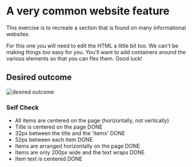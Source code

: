# A very common website feature

This exercise is to recreate a section that is found on many informational websites.

For this one you will need to edit the HTML a little bit too. We can't be making things _too_ easy for you. You'll want to add containers around the various elements so that you can flex them. Good luck!

## Desired outcome

![desired outcome](./desired-outcome.png)

### Self Check

- All items are centered on the page (horizontally, not vertically)
- Title is centered on the page DONE
- 32px between the title and the 'items' DONE
- 52px between each item DONE
- Items are arranged horizontally on the page DONE
- Items are only 200px wide and the text wraps DONE
- Item text is centered DONE

